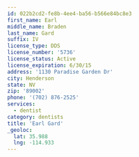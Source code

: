 ```yaml
---
id: 022b2cd2-fe8b-4ee4-ba56-b566e84bc8e3
first_name: Earl
middle_name: Braden
last_name: Gard
suffix: IV
license_type: DDS
license_number: '5736'
license_status: Active
license_expiration: 6/30/15
address: '1130 Paradise Garden Dr'
city: Henderson
state: NV
zip: '89002'
phone: '(702) 876-2525'
services:
  - dentist
category: dentists
title: 'Earl Gard'
_geoloc:
  lat: 35.988
  lng: -114.933
---
```

